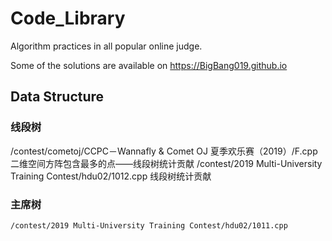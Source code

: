 # Code_Library
    
  Algorithm practices in all popular online judge.  
    
  Some of the solutions are available on https://BigBang019.github.io
## Data Structure
### 线段树
    
  /contest/cometoj/CCPC－Wannafly & Comet OJ 夏季欢乐赛（2019）/F.cpp 二维空间方阵包含最多的点——线段树统计贡献
  /contest/2019 Multi-University Training Contest/hdu02/1012.cpp 线段树统计贡献
  
### 主席树
    
    /contest/2019 Multi-University Training Contest/hdu02/1011.cpp
